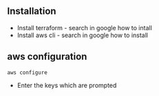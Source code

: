 ## Installation
* Install terraform - search in google how to intall
* Install aws cli - search in google how to install

## aws configuration
`
aws configure
`
* Enter the keys which are prompted

